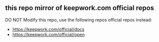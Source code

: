## this repo mirror of keepwork.com official repos

DO NOT Modify this repo, use the following repos official repos instead:
- https://keepwork.com/official/docs
- https://keepwork.com/official/open

